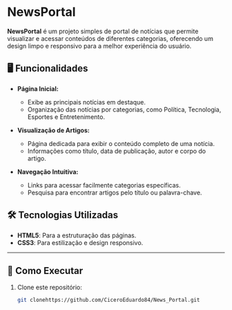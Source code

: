 # NewsPortal

**NewsPortal** é um projeto simples de portal de notícias que permite visualizar e acessar conteúdos de diferentes categorias, oferecendo um design limpo e responsivo para a melhor experiência do usuário.

## 🖥️ Funcionalidades

- **Página Inicial:**
  - Exibe as principais notícias em destaque.
  - Organização das notícias por categorias, como Política, Tecnologia, Esportes e Entretenimento.

- **Visualização de Artigos:**
  - Página dedicada para exibir o conteúdo completo de uma notícia.
  - Informações como título, data de publicação, autor e corpo do artigo.

- **Navegação Intuitiva:**
  - Links para acessar facilmente categorias específicas.
  - Pesquisa para encontrar artigos pelo título ou palavra-chave.

## 🛠️ Tecnologias Utilizadas

- **HTML5**: Para a estruturação das páginas.
- **CSS3**: Para estilização e design responsivo.
---

## 🚀 Como Executar

1. Clone este repositório:
   ```bash
   git clonehttps://github.com/CiceroEduardo84/News_Portal.git

